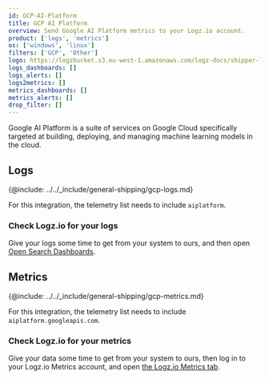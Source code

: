 ```yaml
---
id: GCP-AI-Platform
title: GCP AI Platform
overview: Send Google AI Platform metrics to your Logz.io account.
product: ['logs', 'metrics']
os: ['windows', 'linux']
filters: ['GCP', 'Other']
logo: https://logzbucket.s3.eu-west-1.amazonaws.com/logz-docs/shipper-logos/gcpai.png
logs_dashboards: []
logs_alerts: []
logs2metrics: []
metrics_dashboards: []
metrics_alerts: []
drop_filter: []
---
```


Google AI Platform is a suite of services on Google Cloud specifically targeted at building, deploying, and managing machine learning models in the cloud.

## Logs

{@include: ../../_include/general-shipping/gcp-logs.md}    

For this integration, the telemetry list needs to include `aiplatform`.


### Check Logz.io for your logs

Give your logs some time to get from your system to ours, and then open [Open Search Dashboards](https://app.logz.io/#/dashboard/osd).

## Metrics

{@include: ../../_include/general-shipping/gcp-metrics.md}


For this integration, the telemetry list needs to include `aiplatform.googleapis.com`.

### Check Logz.io for your metrics

Give your data some time to get from your system to ours, then log in to your Logz.io Metrics account, and open [the Logz.io Metrics tab](https://app.logz.io/#/dashboard/metrics/).